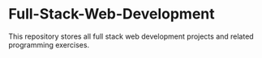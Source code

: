 # Full-Stack-Web-Development
 This repository stores all full stack web development projects and related programming exercises.
